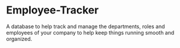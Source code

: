 # Employee-Tracker

A database to help track and manage the departments, roles and employees of your company to help keep things running smooth and organized.